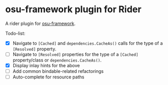 # osu-framework plugin for Rider

<!--
    TODO:
[![Rider](https://img.shields.io/jetbrains/plugin/v/RIDER_PLUGIN_ID.svg?label=Rider&colorB=0A7BBB&style=for-the-badge&logo=rider)](https://plugins.jetbrains.com/plugin/RIDER_PLUGIN_ID)
[![ReSharper](https://img.shields.io/jetbrains/plugin/v/RESHARPER_PLUGIN_ID.svg?label=ReSharper&colorB=0A7BBB&style=for-the-badge&logo=resharper)](https://plugins.jetbrains.com/plugin/RESHARPER_PLUGIN_ID)
-->

A rider plugin for [osu-framework](https://github.com/ppy/osu-framework/).

Todo-list:
- [x] Navigate to `[Cached]` and `dependencies.CacheAs()` calls for the type of a `[Resolved]` property.
- [ ] Navigate to `[Resolved]` properties for the type of a `[Cached]` property/class or `dependencies.CacheAs()`.
- [x] Display inlay hints for the above
- [ ] Add common bindable-related refactorings
- [ ] Auto-complete for resource paths